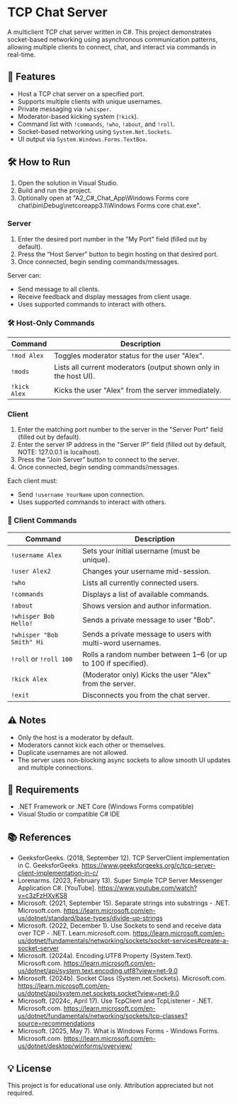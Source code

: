 # TCP Chat Server

A multiclient TCP chat server written in C#. This project demonstrates socket-based networking using asynchronous communication patterns, allowing multiple clients to connect, chat, and interact via commands in real-time.

## 🚀 Features

- Host a TCP chat server on a specified port.
- Supports multiple clients with unique usernames.
- Private messaging via `!whisper`.
- Moderator-based kicking system (`!kick`).
- Command list with `!commands`, `!who`, `!about`, and `!roll`.
- Socket-based networking using `System.Net.Sockets`.
- UI output via `System.Windows.Forms.TextBox`.

## 🛠️ How to Run

1. Open the solution in Visual Studio.
2. Build and run the project.
3. Optionally open at "A2_C#_Chat_App\Windows Forms core chat\bin\Debug\netcoreapp3.1\Windows Forms core chat.exe".

### Server

1. Enter the desired port number in the "My Port" field (filled out by default).
2. Press the “Host Server” button to begin hosting on that desired port.
3. Once connected, begin sending commands/messages.

Server can:

- Send message to all clients.
- Receive feedback and display messages from client usage.
- Uses supported commands to interact with others.

### 🛠️ Host-Only Commands

| Command              | Description                                                          |
|----------------------|----------------------------------------------------------------------|
| `!mod Alex`          | Toggles moderator status for the user "Alex".                        |
| `!mods`              | Lists all current moderators (output shown only in the host UI).     |
| `!kick Alex`         | Kicks the user "Alex" from the server immediately.                   |


### Client

1. Enter the matching port number to the server in the "Server Port" field (filled out by default).
2. Enter the server IP address in the "Server IP" field (filled out by default, NOTE: 127.0.0.1 is localhost).
3. Press the “Join Server” button to connect to the server.
4. Once connected, begin sending commands/messages.

Each client must:

- Send `!username YourName` upon connection.
- Uses supported commands to interact with others.

### 💬 Client Commands

| Command                    | Description                                                              |
|----------------------------|--------------------------------------------------------------------------|
| `!username Alex`           | Sets your initial username (must be unique).                             |
| `!user Alex2`              | Changes your username mid-session.                                       |
| `!who`                     | Lists all currently connected users.                                     |
| `!commands`                | Displays a list of available commands.                                   |
| `!about`                   | Shows version and author information.                                    |
| `!whisper Bob Hello!`      | Sends a private message to user "Bob".                                   |
| `!whisper "Bob Smith" Hi`  | Sends a private message to users with multi-word usernames.              |
| `!roll` or `!roll 100`     | Rolls a random number between 1–6 (or up to 100 if specified).           |
| `!kick Alex`               | (Moderator only) Kicks the user "Alex" from the server.                  |
| `!exit`                    | Disconnects you from the chat server.                                    |

## ⚠️ Notes

- Only the host is a moderator by default.
- Moderators cannot kick each other or themselves.
- Duplicate usernames are not allowed.
- The server uses non-blocking async sockets to allow smooth UI updates and multiple connections.

## 🔧 Requirements

- .NET Framework or .NET Core (Windows Forms compatible)
- Visual Studio or compatible C# IDE

## 📚 References

- GeeksforGeeks. (2018, September 12). TCP ServerClient implementation in C. GeeksforGeeks. https://www.geeksforgeeks.org/c/tcp-server-client-implementation-in-c/
- Lorenarms. (2023, February 13). Super Simple TCP Server Messenger Application C#. [YouTube]. https://www.youtube.com/watch?v=c3zFzHXvKS8
- Microsoft. (2021, September 15). Separate strings into substrings - .NET. Microsoft.com. https://learn.microsoft.com/en-us/dotnet/standard/base-types/divide-up-strings
- Microsoft. (2022, December 1). Use Sockets to send and receive data over TCP - .NET. Learn.microsoft.com. https://learn.microsoft.com/en-us/dotnet/fundamentals/networking/sockets/socket-services#create-a-socket-server
- Microsoft. (2024a). Encoding.UTF8 Property (System.Text). Microsoft.com. https://learn.microsoft.com/en-us/dotnet/api/system.text.encoding.utf8?view=net-9.0
- Microsoft. (2024b). Socket Class (System.net.Sockets). Microsoft.com. https://learn.microsoft.com/en-us/dotnet/api/system.net.sockets.socket?view=net-9.0
- Microsoft. (2024c, April 17). Use TcpClient and TcpListener - .NET. Microsoft.com. https://learn.microsoft.com/en-us/dotnet/fundamentals/networking/sockets/tcp-classes?source=recommendations
- Microsoft. (2025, May 7). What is Windows Forms - Windows Forms. Microsoft.com. https://learn.microsoft.com/en-us/dotnet/desktop/winforms/overview/

## 💡 License

This project is for educational use only. Attribution appreciated but not required.
